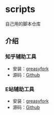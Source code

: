 # scripts

自己用的脚本仓库

## 介绍

### 知乎辅助工具

* 安装：[greasyfork](https://greasyfork.org/scripts/437940)
* 源码：[Github](./packages/zhihu/)

### E站辅助工具

* 安装：[greasyfork](https://greasyfork.org/scripts/438541)
* 源码：[Github](./packages/e-hentai/)
